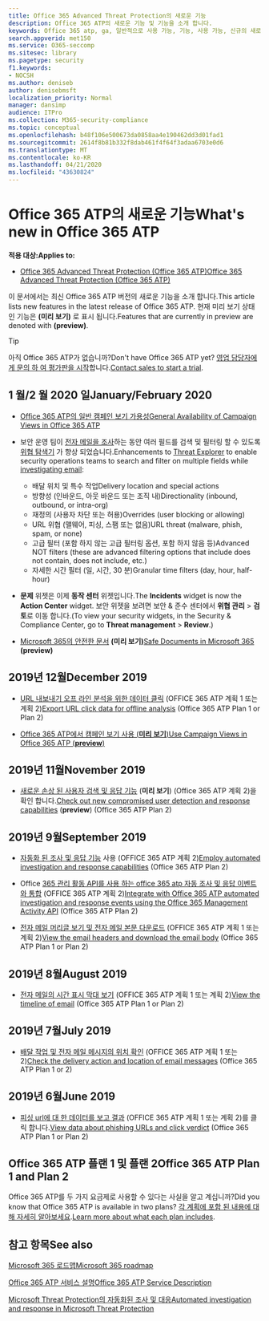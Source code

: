 ```yaml
---
title: Office 365 Advanced Threat Protection의 새로운 기능
description: Office 365 ATP의 새로운 기능 및 기능을 소개 합니다.
keywords: Office 365 atp, ga, 일반적으로 사용 가능, 기능, 사용 가능, 신규의 새로운 기능
search.appverid: met150
ms.service: O365-seccomp
ms.sitesec: library
ms.pagetype: security
f1.keywords:
- NOCSH
ms.author: deniseb
author: denisebmsft
localization_priority: Normal
manager: dansimp
audience: ITPro
ms.collection: M365-security-compliance
ms.topic: conceptual
ms.openlocfilehash: b48f106e500673da0858aa4e190462dd3d01fad1
ms.sourcegitcommit: 2614f8b81b332f8dab461f4f64f3adaa6703e0d6
ms.translationtype: MT
ms.contentlocale: ko-KR
ms.lasthandoff: 04/21/2020
ms.locfileid: "43630824"
---
```

# <a name="whats-new-in-office-365-atp"></a><span data-ttu-id="654fd-104">Office 365 ATP의 새로운 기능</span><span class="sxs-lookup"><span data-stu-id="654fd-104">What's new in Office 365 ATP</span></span>

<span data-ttu-id="654fd-105">**적용 대상:**</span><span class="sxs-lookup"><span data-stu-id="654fd-105">**Applies to:**</span></span>

- [<span data-ttu-id="654fd-106">Office 365 Advanced Threat Protection (Office 365 ATP)</span><span class="sxs-lookup"><span data-stu-id="654fd-106">Office 365 Advanced Threat Protection (Office 365 ATP)</span></span>](office-365-atp.md)

<span data-ttu-id="654fd-107">이 문서에서는 최신 Office 365 ATP 버전의 새로운 기능을 소개 합니다.</span><span class="sxs-lookup"><span data-stu-id="654fd-107">This article lists new features in the latest release of Office 365 ATP.</span></span> <span data-ttu-id="654fd-108">현재 미리 보기 상태인 기능은 **(미리 보기)** 로 표시 됩니다.</span><span class="sxs-lookup"><span data-stu-id="654fd-108">Features that are currently in preview are denoted with **(preview)**.</span></span>

> [!TIP]
> <span data-ttu-id="654fd-109">아직 Office 365 ATP가 없습니까?</span><span class="sxs-lookup"><span data-stu-id="654fd-109">Don't have Office 365 ATP yet?</span></span> <span data-ttu-id="654fd-110">[영업 담당자에 게 문의 하 여 평가판을 시작](https://go.microsoft.com/fwlink/p/?LinkId=518644)합니다.</span><span class="sxs-lookup"><span data-stu-id="654fd-110">[Contact sales to start a trial](https://go.microsoft.com/fwlink/p/?LinkId=518644).</span></span>

## <a name="januaryfebruary-2020"></a><span data-ttu-id="654fd-111">1 월/2 월 2020 일</span><span class="sxs-lookup"><span data-stu-id="654fd-111">January/February 2020</span></span>

- [<span data-ttu-id="654fd-112">Office 365 ATP의 일반 캠페인 보기 가용성</span><span class="sxs-lookup"><span data-stu-id="654fd-112">General Availability of Campaign Views in Office 365 ATP</span></span>](campaigns.md)
- <span data-ttu-id="654fd-113">보안 운영 팀이 [전자 메일을 조사](investigate-malicious-email-that-was-delivered.md)하는 동안 여러 필드를 검색 및 필터링 할 수 있도록 [위협 탐색기](threat-explorer.md) 가 향상 되었습니다.</span><span class="sxs-lookup"><span data-stu-id="654fd-113">Enhancements to [Threat Explorer](threat-explorer.md) to enable security operations teams to search and filter on multiple fields while [investigating email](investigate-malicious-email-that-was-delivered.md):</span></span>
    - <span data-ttu-id="654fd-114">배달 위치 및 특수 작업</span><span class="sxs-lookup"><span data-stu-id="654fd-114">Delivery location and special actions</span></span>
    - <span data-ttu-id="654fd-115">방향성 (인바운드, 아웃 바운드 또는 조직 내)</span><span class="sxs-lookup"><span data-stu-id="654fd-115">Directionality (inbound, outbound, or intra-org)</span></span>
    - <span data-ttu-id="654fd-116">재정의 (사용자 차단 또는 허용)</span><span class="sxs-lookup"><span data-stu-id="654fd-116">Overrides (user blocking or allowing)</span></span>
    - <span data-ttu-id="654fd-117">URL 위협 (맬웨어, 피싱, 스팸 또는 없음)</span><span class="sxs-lookup"><span data-stu-id="654fd-117">URL threat (malware, phish, spam, or none)</span></span>
    - <span data-ttu-id="654fd-118">고급 필터 (포함 하지 않는 고급 필터링 옵션, 포함 하지 않음 등)</span><span class="sxs-lookup"><span data-stu-id="654fd-118">Advanced NOT filters (these are advanced filtering options that include does not contain, does not include, etc.)</span></span>
    - <span data-ttu-id="654fd-119">자세한 시간 필터 (일, 시간, 30 분)</span><span class="sxs-lookup"><span data-stu-id="654fd-119">Granular time filters (day, hour, half-hour)</span></span> 

- <span data-ttu-id="654fd-120">**문제** 위젯은 이제 **동작 센터** 위젯입니다.</span><span class="sxs-lookup"><span data-stu-id="654fd-120">The **Incidents** widget is now the **Action Center** widget.</span></span> <span data-ttu-id="654fd-121">보안 위젯을 보려면 보안 & 준수 센터에서 **위협 관리** > **검토**로 이동 합니다.</span><span class="sxs-lookup"><span data-stu-id="654fd-121">(To view your security widgets, in the Security & Compliance Center, go to **Threat management** > **Review**.)</span></span>

- <span data-ttu-id="654fd-122">[Microsoft 365의 안전한 문서](https://docs.microsoft.com/microsoft-365/security/office-365-security/safe-docs) **(미리 보기)**</span><span class="sxs-lookup"><span data-stu-id="654fd-122">[Safe Documents in Microsoft 365](https://docs.microsoft.com/microsoft-365/security/office-365-security/safe-docs) **(preview)**</span></span>

## <a name="december-2019"></a><span data-ttu-id="654fd-123">2019년 12월</span><span class="sxs-lookup"><span data-stu-id="654fd-123">December 2019</span></span>

- <span data-ttu-id="654fd-124">[URL 내보내기 오프 라인 분석을 위한 데이터 클릭](threat-explorer.md#new-features-in-threat-explorer-and-real-time-detections) (OFFICE 365 ATP 계획 1 또는 계획 2)</span><span class="sxs-lookup"><span data-stu-id="654fd-124">[Export URL click data for offline analysis](threat-explorer.md#new-features-in-threat-explorer-and-real-time-detections) (Office 365 ATP Plan 1 or Plan 2)</span></span>

- [<span data-ttu-id="654fd-125">Office 365 ATP에서 캠페인 보기 사용 (**미리 보기**)</span><span class="sxs-lookup"><span data-stu-id="654fd-125">Use Campaign Views in Office 365 ATP (**preview**)</span></span>](campaigns.md)

## <a name="november-2019"></a><span data-ttu-id="654fd-126">2019년 11월</span><span class="sxs-lookup"><span data-stu-id="654fd-126">November 2019</span></span>

- <span data-ttu-id="654fd-127">[새로운 손상 된 사용자 검색 및 응답 기능](address-compromised-users-quickly.md) (**미리 보기**) (Office 365 ATP 계획 2)을 확인 합니다.</span><span class="sxs-lookup"><span data-stu-id="654fd-127">[Check out new compromised user detection and response capabilities](address-compromised-users-quickly.md) (**preview**) (Office 365 ATP Plan 2)</span></span>

## <a name="september-2019"></a><span data-ttu-id="654fd-128">2019년 9월</span><span class="sxs-lookup"><span data-stu-id="654fd-128">September 2019</span></span>

- <span data-ttu-id="654fd-129">[자동화 된 조사 및 응답 기능](automated-investigation-response-office.md) 사용 (OFFICE 365 ATP 계획 2)</span><span class="sxs-lookup"><span data-stu-id="654fd-129">[Employ automated investigation and response capabilities](automated-investigation-response-office.md) (Office 365 ATP Plan 2)</span></span>

- <span data-ttu-id="654fd-130">Office [365 관리 활동 API를 사용 하는 office 365 atp 자동 조사 및 응답 이벤트와 통합](https://docs.microsoft.com/office/office-365-management-api/office-365-management-activity-api-schema#office-365-advanced-threat-protection-and-threat-investigation-and-response-schema) (OFFICE 365 ATP 계획 2)</span><span class="sxs-lookup"><span data-stu-id="654fd-130">[Integrate with Office 365 ATP automated investigation and response events using the Office 365 Management Activity API](https://docs.microsoft.com/office/office-365-management-api/office-365-management-activity-api-schema#office-365-advanced-threat-protection-and-threat-investigation-and-response-schema) (Office 365 ATP Plan 2)</span></span>

- <span data-ttu-id="654fd-131">[전자 메일 머리글 보기 및 전자 메일 본문 다운로드](investigate-malicious-email-that-was-delivered.md) (OFFICE 365 ATP 계획 1 또는 계획 2)</span><span class="sxs-lookup"><span data-stu-id="654fd-131">[View the email headers and download the email body](investigate-malicious-email-that-was-delivered.md) (Office 365 ATP Plan 1 or Plan 2)</span></span>

## <a name="august-2019"></a><span data-ttu-id="654fd-132">2019년 8월</span><span class="sxs-lookup"><span data-stu-id="654fd-132">August 2019</span></span>

- <span data-ttu-id="654fd-133">[전자 메일의 시간 표시 막대 보기](investigate-malicious-email-that-was-delivered.md#view-the-timeline-of-your-email) (OFFICE 365 ATP 계획 1 또는 계획 2)</span><span class="sxs-lookup"><span data-stu-id="654fd-133">[View the timeline of email](investigate-malicious-email-that-was-delivered.md#view-the-timeline-of-your-email) (Office 365 ATP Plan 1 or Plan 2)</span></span>

## <a name="july-2019"></a><span data-ttu-id="654fd-134">2019년 7월</span><span class="sxs-lookup"><span data-stu-id="654fd-134">July 2019</span></span>

- <span data-ttu-id="654fd-135">[배달 작업 및 전자 메일 메시지의 위치 확인](investigate-malicious-email-that-was-delivered.md#check-the-delivery-action-and-location) (OFFICE 365 ATP 계획 1 또는 2)</span><span class="sxs-lookup"><span data-stu-id="654fd-135">[Check the delivery action and location of email messages](investigate-malicious-email-that-was-delivered.md#check-the-delivery-action-and-location) (Office 365 ATP Plan 1 or 2)</span></span>

## <a name="june-2019"></a><span data-ttu-id="654fd-136">2019년 6월</span><span class="sxs-lookup"><span data-stu-id="654fd-136">June 2019</span></span>

- <span data-ttu-id="654fd-137">[피싱 url에 대 한 데이터를 보고 결과](threat-explorer.md#view-data-about-phishing-urls-and-click-verdict) (OFFICE 365 ATP 계획 1 또는 계획 2)를 클릭 합니다.</span><span class="sxs-lookup"><span data-stu-id="654fd-137">[View data about phishing URLs and click verdict](threat-explorer.md#view-data-about-phishing-urls-and-click-verdict) (Office 365 ATP Plan 1 or Plan 2)</span></span>

## <a name="office-365-atp-plan-1-and-plan-2"></a><span data-ttu-id="654fd-138">Office 365 ATP 플랜 1 및 플랜 2</span><span class="sxs-lookup"><span data-stu-id="654fd-138">Office 365 ATP Plan 1 and Plan 2</span></span>

<span data-ttu-id="654fd-139">Office 365 ATP를 두 가지 요금제로 사용할 수 있다는 사실을 알고 계십니까?</span><span class="sxs-lookup"><span data-stu-id="654fd-139">Did you know that Office 365 ATP is available in two plans?</span></span> <span data-ttu-id="654fd-140">[각 계획에 포함 된 내용에 대해 자세히 알아보세요](office-365-atp.md#office-365-atp-plan-1-and-plan-2).</span><span class="sxs-lookup"><span data-stu-id="654fd-140">[Learn more about what each plan includes](office-365-atp.md#office-365-atp-plan-1-and-plan-2).</span></span>

## <a name="see-also"></a><span data-ttu-id="654fd-141">참고 항목</span><span class="sxs-lookup"><span data-stu-id="654fd-141">See also</span></span>

[<span data-ttu-id="654fd-142">Microsoft 365 로드맵</span><span class="sxs-lookup"><span data-stu-id="654fd-142">Microsoft 365 roadmap</span></span>](https://www.microsoft.com/microsoft-365/roadmap)

[<span data-ttu-id="654fd-143">Office 365 ATP 서비스 설명</span><span class="sxs-lookup"><span data-stu-id="654fd-143">Office 365 ATP Service Description</span></span>](https://docs.microsoft.com/office365/servicedescriptions/office-365-advanced-threat-protection-service-description)

[<span data-ttu-id="654fd-144">Microsoft Threat Protection의 자동화된 조사 및 대응</span><span class="sxs-lookup"><span data-stu-id="654fd-144">Automated investigation and response in Microsoft Threat Protection</span></span>](https://docs.microsoft.com/microsoft-365/security/mtp/mtp-autoir)
